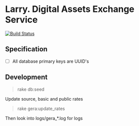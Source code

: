 # Larry. Digital Assets Exchange Service

[![Build Status](https://travis-ci.com/finfex/larry.svg?branch=master)](https://travis-ci.com/finfex/larry)

## Specification

* [ ] All database primary keys are UUID's


## Development

> rake db:seed

Update source, basic and public rates

> rake gera:update_rates

Then look into logs/gera_*.log for logs
